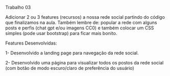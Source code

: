 Trabalho 03


Adicionar 2 ou 3 features (recursos) a nossa rede social partindo do código que finalizamos na aula. Também lembre de: popular a rede com alguns posts e perfis (chat gpt e/ou imagens CC0) e também colocar um CSS simples (pode usar bootstrap) para ficar mais bonito.

Features Desenvolvidas:


1- Desenvolvido a landing page para navegação da rede social.

2- Desenvolvido uma página para visualizar todos os postos da rede social (com botão de modo escuro/claro de preferência do usuário)
